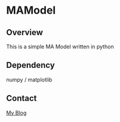 # MAModel
## Overview
This is a simple MA Model written in python
## Dependency
numpy / matplotlib
## Contact
[My Blog](https://edlinus.cn)